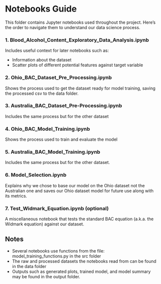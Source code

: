 # Notebooks Guide
This folder contains Jupyter notebooks used throughout the project. Here’s the order to navigate them to understand our data science process.

### 1. Blood_Alcohol_Content_Exploratory_Data_Analysis.ipynb
Includes useful context for later notebooks such as:
 - Information about the dataset
 - Scatter plots of different potential features against target variable

### 2. Ohio_BAC_Dataset_Pre_Processing.ipynb
Shows the process used to get the dataset ready for model training, saving the processed csv to the data folder.

### 3. Australia_BAC_Dataset_Pre-Processing.ipynb
Includes the same process but for the other dataset

### 4. Ohio_BAC_Model_Training.ipynb
Shows the process used to train and evaluate the model

### 5. Australia_BAC_Model_Training.ipynb
Includes the same process but for the other dataset.

### 6. Model_Selection.ipynb
Explains why we chose to base our model on the Ohio dataset not the Australian one and saves our Ohio dataset model for future use along with its metrics.

### 7. Test_Widmark_Equation.ipynb (optional)
A miscellaneous notebook that tests the standard BAC equation (a.k.a. the Widmark equation) against our dataset.

## Notes
- Several notebooks use functions from the file: model_training_functions.py in the src folder
- The raw and processed datasets the notebooks read from can be found in the data folder
- Outputs such as generated plots, trained model, and model summary may be found in the output folder.

